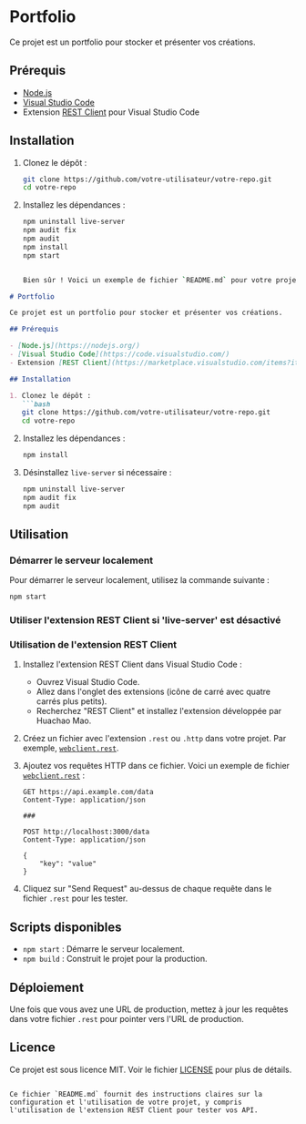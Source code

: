 # Portfolio

Ce projet est un portfolio pour stocker et présenter vos créations.

## Prérequis

- [Node.js](https://nodejs.org/)
- [Visual Studio Code](https://code.visualstudio.com/)
- Extension [REST Client](https://marketplace.visualstudio.com/items?itemName=humao.rest-client) pour Visual Studio Code

## Installation

1. Clonez le dépôt :
   ```bash
   git clone https://github.com/votre-utilisateur/votre-repo.git
   cd votre-repo
   ```

2. Installez les dépendances :
   ```bash
   npm uninstall live-server
   npm audit fix
   npm audit
   npm install
   npm start
   

   Bien sûr ! Voici un exemple de fichier `README.md` pour votre projet, incluant des instructions sur l'utilisation de l'extension REST Client et des exemples de requêtes HTTP.

```markdown
# Portfolio

Ce projet est un portfolio pour stocker et présenter vos créations.

## Prérequis

- [Node.js](https://nodejs.org/)
- [Visual Studio Code](https://code.visualstudio.com/)
- Extension [REST Client](https://marketplace.visualstudio.com/items?itemName=humao.rest-client) pour Visual Studio Code

## Installation

1. Clonez le dépôt :
   ```bash
   git clone https://github.com/votre-utilisateur/votre-repo.git
   cd votre-repo
   ```

2. Installez les dépendances :
   ```bash
   npm install
   ```

3. Désinstallez `live-server` si nécessaire :
   ```bash
   npm uninstall live-server
   npm audit fix
   npm audit
   ```

## Utilisation

### Démarrer le serveur localement

Pour démarrer le serveur localement, utilisez la commande suivante :
```bash
npm start
```
### Utiliser l'extension REST Client si 'live-server'  est désactivé


### Utilisation de l'extension REST Client

1. Installez l'extension REST Client dans Visual Studio Code :
   - Ouvrez Visual Studio Code.
   - Allez dans l'onglet des extensions (icône de carré avec quatre carrés plus petits).
   - Recherchez "REST Client" et installez l'extension développée par Huachao Mao.

2. Créez un fichier avec l'extension `.rest` ou `.http` dans votre projet. Par exemple, [`webclient.rest`](command:_github.copilot.openRelativePath?%5B%7B%22scheme%22%3A%22file%22%2C%22authority%22%3A%22%22%2C%22path%22%3A%22%2Fc%3A%2FUsers%2Fepide%2FDesktop%2FPortFolio%2Fwebclient.rest%22%2C%22query%22%3A%22%22%2C%22fragment%22%3A%22%22%7D%5D "c:\Users\epide\Desktop\PortFolio\webclient.rest").

3. Ajoutez vos requêtes HTTP dans ce fichier. Voici un exemple de fichier [`webclient.rest`](command:_github.copilot.openRelativePath?%5B%7B%22scheme%22%3A%22file%22%2C%22authority%22%3A%22%22%2C%22path%22%3A%22%2Fc%3A%2FUsers%2Fepide%2FDesktop%2FPortFolio%2Fwebclient.rest%22%2C%22query%22%3A%22%22%2C%22fragment%22%3A%22%22%7D%5D "c:\Users\epide\Desktop\PortFolio\webclient.rest") :

   ```http
   GET https://api.example.com/data
   Content-Type: application/json

   ###

   POST http://localhost:3000/data
   Content-Type: application/json

   {
       "key": "value"
   }
   ```

4. Cliquez sur "Send Request" au-dessus de chaque requête dans le fichier `.rest` pour les tester.

## Scripts disponibles

- `npm start` : Démarre le serveur localement.
- `npm build` : Construit le projet pour la production.

## Déploiement

Une fois que vous avez une URL de production, mettez à jour les requêtes dans votre fichier `.rest` pour pointer vers l'URL de production.

## Licence

Ce projet est sous licence MIT. Voir le fichier [LICENSE](LICENSE) pour plus de détails.
```

Ce fichier `README.md` fournit des instructions claires sur la configuration et l'utilisation de votre projet, y compris l'utilisation de l'extension REST Client pour tester vos API.
